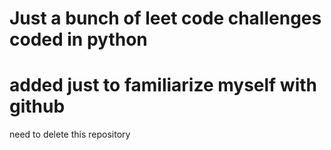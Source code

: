 # Just a bunch of leet code challenges coded in python 
# added just to familiarize myself with github
need to delete this repository 

